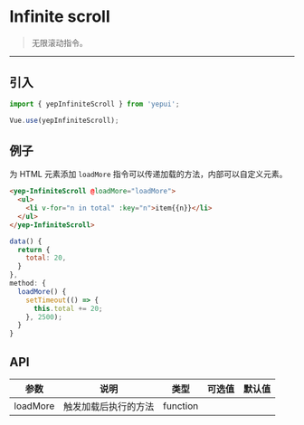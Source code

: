 # Infinite scroll

> 无限滚动指令。

-------------

## 引入

```javascript
import { yepInfiniteScroll } from 'yepui';

Vue.use(yepInfiniteScroll);
```

## 例子

为 HTML 元素添加 `loadMore` 指令可以传递加载的方法，内部可以自定义元素。

```html
<yep-InfiniteScroll @loadMore="loadMore">
  <ul>
    <li v-for="n in total" :key="n">item{{n}}</li>
  </ul>
</yep-InfiniteScroll>
```

```javascript
data() {
  return {
    total: 20,
  }
},
method: {
  loadMore() {
    setTimeout(() => {
      this.total += 20;
    }, 2500);
  }
}
```

## API
| 参数 | 说明 | 类型 | 可选值 | 默认值 |
|------|-------|---------|-------|--------|
| loadMore | 触发加载后执行的方法 | function | |  |
